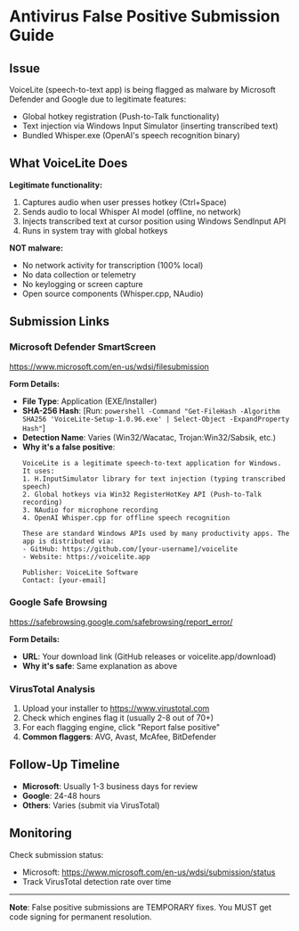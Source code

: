 # Antivirus False Positive Submission Guide

## Issue
VoiceLite (speech-to-text app) is being flagged as malware by Microsoft Defender and Google due to legitimate features:
- Global hotkey registration (Push-to-Talk functionality)
- Text injection via Windows Input Simulator (inserting transcribed text)
- Bundled Whisper.exe (OpenAI's speech recognition binary)

## What VoiceLite Does
**Legitimate functionality:**
1. Captures audio when user presses hotkey (Ctrl+Space)
2. Sends audio to local Whisper AI model (offline, no network)
3. Injects transcribed text at cursor position using Windows SendInput API
4. Runs in system tray with global hotkeys

**NOT malware:**
- No network activity for transcription (100% local)
- No data collection or telemetry
- No keylogging or screen capture
- Open source components (Whisper.cpp, NAudio)

## Submission Links

### Microsoft Defender SmartScreen
https://www.microsoft.com/en-us/wdsi/filesubmission

**Form Details:**
- **File Type**: Application (EXE/Installer)
- **SHA-256 Hash**: [Run: `powershell -Command "Get-FileHash -Algorithm SHA256 'VoiceLite-Setup-1.0.96.exe' | Select-Object -ExpandProperty Hash"`]
- **Detection Name**: Varies (Win32/Wacatac, Trojan:Win32/Sabsik, etc.)
- **Why it's a false positive**:
  ```
  VoiceLite is a legitimate speech-to-text application for Windows. It uses:
  1. H.InputSimulator library for text injection (typing transcribed speech)
  2. Global hotkeys via Win32 RegisterHotKey API (Push-to-Talk recording)
  3. NAudio for microphone recording
  4. OpenAI Whisper.cpp for offline speech recognition

  These are standard Windows APIs used by many productivity apps. The app is distributed via:
  - GitHub: https://github.com/[your-username]/voicelite
  - Website: https://voicelite.app

  Publisher: VoiceLite Software
  Contact: [your-email]
  ```

### Google Safe Browsing
https://safebrowsing.google.com/safebrowsing/report_error/

**Form Details:**
- **URL**: Your download link (GitHub releases or voicelite.app/download)
- **Why it's safe**: Same explanation as above

### VirusTotal Analysis
1. Upload your installer to https://www.virustotal.com
2. Check which engines flag it (usually 2-8 out of 70+)
3. For each flagging engine, click "Report false positive"
4. **Common flaggers**: AVG, Avast, McAfee, BitDefender

## Follow-Up Timeline
- **Microsoft**: Usually 1-3 business days for review
- **Google**: 24-48 hours
- **Others**: Varies (submit via VirusTotal)

## Monitoring
Check submission status:
- Microsoft: https://www.microsoft.com/en-us/wdsi/submission/status
- Track VirusTotal detection rate over time

---

**Note**: False positive submissions are TEMPORARY fixes. You MUST get code signing for permanent resolution.
